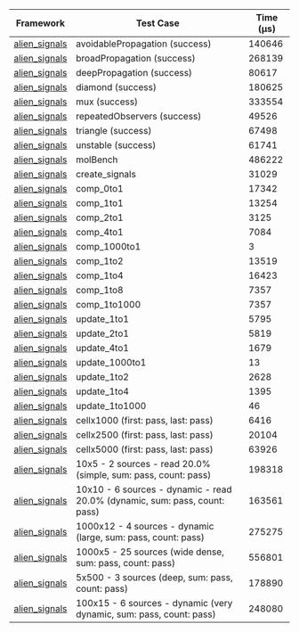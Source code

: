 | Framework | Test Case | Time (μs) |
| --- | --- | --- |
| [alien_signals](https://github.com/medz/alien-signals-dart) | avoidablePropagation (success) | 140646 |
| [alien_signals](https://github.com/medz/alien-signals-dart) | broadPropagation (success) | 268139 |
| [alien_signals](https://github.com/medz/alien-signals-dart) | deepPropagation (success) | 80617 |
| [alien_signals](https://github.com/medz/alien-signals-dart) | diamond (success) | 180625 |
| [alien_signals](https://github.com/medz/alien-signals-dart) | mux (success) | 333554 |
| [alien_signals](https://github.com/medz/alien-signals-dart) | repeatedObservers (success) | 49526 |
| [alien_signals](https://github.com/medz/alien-signals-dart) | triangle (success) | 67498 |
| [alien_signals](https://github.com/medz/alien-signals-dart) | unstable (success) | 61741 |
| [alien_signals](https://github.com/medz/alien-signals-dart) | molBench | 486222 |
| [alien_signals](https://github.com/medz/alien-signals-dart) | create_signals | 31029 |
| [alien_signals](https://github.com/medz/alien-signals-dart) | comp_0to1 | 17342 |
| [alien_signals](https://github.com/medz/alien-signals-dart) | comp_1to1 | 13254 |
| [alien_signals](https://github.com/medz/alien-signals-dart) | comp_2to1 | 3125 |
| [alien_signals](https://github.com/medz/alien-signals-dart) | comp_4to1 | 7084 |
| [alien_signals](https://github.com/medz/alien-signals-dart) | comp_1000to1 | 3 |
| [alien_signals](https://github.com/medz/alien-signals-dart) | comp_1to2 | 13519 |
| [alien_signals](https://github.com/medz/alien-signals-dart) | comp_1to4 | 16423 |
| [alien_signals](https://github.com/medz/alien-signals-dart) | comp_1to8 | 7357 |
| [alien_signals](https://github.com/medz/alien-signals-dart) | comp_1to1000 | 7357 |
| [alien_signals](https://github.com/medz/alien-signals-dart) | update_1to1 | 5795 |
| [alien_signals](https://github.com/medz/alien-signals-dart) | update_2to1 | 5819 |
| [alien_signals](https://github.com/medz/alien-signals-dart) | update_4to1 | 1679 |
| [alien_signals](https://github.com/medz/alien-signals-dart) | update_1000to1 | 13 |
| [alien_signals](https://github.com/medz/alien-signals-dart) | update_1to2 | 2628 |
| [alien_signals](https://github.com/medz/alien-signals-dart) | update_1to4 | 1395 |
| [alien_signals](https://github.com/medz/alien-signals-dart) | update_1to1000 | 46 |
| [alien_signals](https://github.com/medz/alien-signals-dart) | cellx1000 (first: pass, last: pass) | 6416 |
| [alien_signals](https://github.com/medz/alien-signals-dart) | cellx2500 (first: pass, last: pass) | 20104 |
| [alien_signals](https://github.com/medz/alien-signals-dart) | cellx5000 (first: pass, last: pass) | 63926 |
| [alien_signals](https://github.com/medz/alien-signals-dart) | 10x5 - 2 sources - read 20.0% (simple, sum: pass, count: pass) | 198318 |
| [alien_signals](https://github.com/medz/alien-signals-dart) | 10x10 - 6 sources - dynamic - read 20.0% (dynamic, sum: pass, count: pass) | 163561 |
| [alien_signals](https://github.com/medz/alien-signals-dart) | 1000x12 - 4 sources - dynamic (large, sum: pass, count: pass) | 275275 |
| [alien_signals](https://github.com/medz/alien-signals-dart) | 1000x5 - 25 sources (wide dense, sum: pass, count: pass) | 556801 |
| [alien_signals](https://github.com/medz/alien-signals-dart) | 5x500 - 3 sources (deep, sum: pass, count: pass) | 178890 |
| [alien_signals](https://github.com/medz/alien-signals-dart) | 100x15 - 6 sources - dynamic (very dynamic, sum: pass, count: pass) | 248080 |
